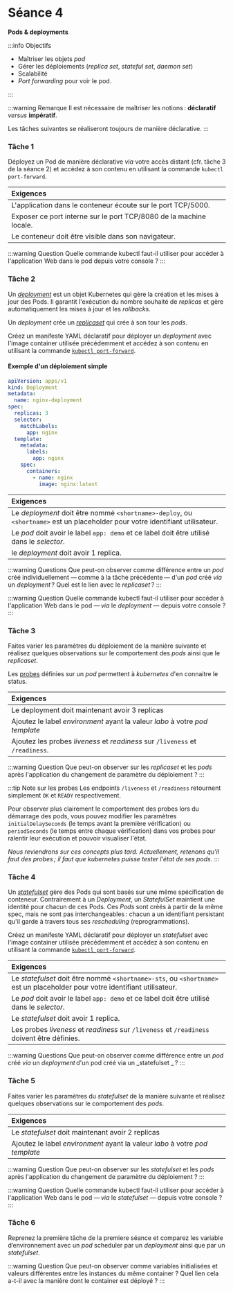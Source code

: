 # Séance 4

**Pods & deployments**

:::info Objectifs

- Maîtriser les objets _pod_
- Gérer les déploiements (_replica set_, _stateful set_, _daemon set_)
- Scalabilité
- _Port forwarding_ pour voir le pod. 

:::


:::warning Remarque
Il est nécessaire de maîtriser les notions : **déclaratif** _versus_ **impératif**. 

Les tâches suivantes se réaliseront toujours de manière déclarative.
:::

### Tâche 1

Déployez un Pod de manière déclarative _via_ votre accès distant (cfr. tâche 3 de la séance 2) et accédez à son contenu en utilisant la commande `kubectl port-forward`.

|**Exigences**|
|:--|
|L'application dans le conteneur écoute sur le port TCP/5000.
|Exposer ce port interne sur le port TCP/8080 de la machine locale.
|Le conteneur doit être visible dans son navigateur.

:::warning Question
Quelle commande kubectl faut-il utiliser pour accéder à l'application Web dans le pod depuis votre console ?
:::

### Tâche 2

Un [_deployment_](https://kubernetes.io/docs/concepts/workloads/controllers/deployment/) est un objet Kubernetes qui gère la création et les mises à jour des Pods. Il garantit l'exécution du nombre souhaité de _replicas_ et gère automatiquement les mises à jour et les _rollbacks_.

Un _deployment_ crée un [_replicaset_](https://kubernetes.io/docs/concepts/workloads/controllers/replicaset/) qui crée à son tour les _pods_.

Créez un manifeste YAML déclaratif pour déployer un _deployment_ avec l'image container utilisée précédemment et accédez à son contenu en utilisant la commande [`kubectl port-forward`](https://kubernetes.io/docs/tasks/access-application-cluster/port-forward-access-application-cluster/).

####  Exemple d'un déploiement simple

```yaml
apiVersion: apps/v1
kind: Deployment
metadata:
  name: nginx-deployment
spec:
  replicas: 3
  selector:
    matchLabels:
      app: nginx
  template:
    metadata:
      labels:
        app: nginx
    spec:
      containers:
        - name: nginx
          image: nginx:latest
```

|**Exigences**
|:--|
|Le _deployment_ doit être nommé `<shortname>-deploy`, ou `<shortname>` est un placeholder pour votre identifiant utilisateur.
|Le _pod_ doit avoir le label `app: demo` et ce label doit être utilisé dans le _selector_.
|le _deployment_ doit avoir 1 replica.

:::warning Questions
Que peut-on observer comme différence entre un _pod_ créé individuellement — comme à la tâche précédente — d'un _pod_ créé _via_ un _deployment_ ? Quel est le lien avec le _replicaset_ ?
:::

:::warning Question
Quelle commande kubectl faut-il utiliser pour accéder à l'application Web dans le pod — _via_ le _deployment_ — depuis votre console ?
:::

### Tâche 3

Faites varier les paramètres du déploiement de la manière suivante et réalisez quelques observations sur le comportement des _pods_ ainsi que le _replicaset_.

Les [probes](https://kubernetes.io/docs/tasks/configure-pod-container/configure-liveness-readiness-startup-probes/) définies sur un  _pod_ permettent à _kubernetes_ d'en connaitre le status.  

|**Exigences**
|:--|
|Le deployment doit maintenant avoir 3 replicas
|Ajoutez le label _environment_ ayant la valeur _labo_ à votre _pod template_
|Ajoutez les probes _liveness_ et _readiness_ sur `/liveness` et `/readiness`.

:::warning Question
Que peut-on observer sur les _replicaset_ et les _pods_ après l'application du changement de paramètre du déploiement ?
:::

:::tip Note sur les probes
Les endpoints `/liveness` et `/readiness` retournent simplement `OK` et `READY` respectivement. 

Pour observer plus clairement le comportement des probes lors du démarrage des pods, vous pouvez modifier les paramètres `initialDelaySeconds` (le temps avant la première vérification) ou `periodSeconds` (le temps entre chaque vérification) dans vos probes pour ralentir leur exécution et pouvoir visualiser l'état.

_Nous reviendrons sur ces concepts plus tard. Actuellement, retenons qu'il faut des probes ; il faut que kubernetes puisse tester l'état de ses pods._
:::

### Tâche 4

Un [_statefulset_](https://kubernetes.io/docs/concepts/workloads/controllers/statefulset/) gère des Pods qui sont basés sur une même spécification de conteneur. Contrairement à un _Deployment_, un _StatefulSet_ maintient une identité pour chacun de ces Pods. Ces _Pods_ sont créés à partir de la même spec, mais ne sont pas interchangeables : chacun a un identifiant persistant qu'il garde à travers tous ses _rescheduling_ (reprogrammations).

Créez un manifeste YAML déclaratif pour déployer un _statefulset_ avec l'image container utilisée précédemment et accédez à son contenu en utilisant la commande [`kubectl port-forward`](https://kubernetes.io/docs/tasks/access-application-cluster/port-forward-access-application-cluster/).

|**Exigences**
|:--|
|Le _statefulset_ doit être nommé `<shortname>-sts`, ou `<shortname>` est un placeholder pour votre identifiant utilisateur.
|Le _pod_ doit avoir le label `app: demo` et ce label doit être utilisé dans le _selector_.
|Le _statefulset_ doit avoir 1 replica.
|Les probes _liveness_ et _readiness_ sur `/liveness` et `/readiness` doivent être définies.

:::warning Questions
Que peut-on observer comme différence entre un _pod_ créé _via_ un _deployment_ d'un pod créé via un _statefulset _ ?
:::

### Tâche 5

Faites varier les paramètres du _statefulset_ de la manière suivante et réalisez quelques observations sur le comportement des _pods_.

|**Exigences**
|:--|
|Le _statefulset_ doit maintenant avoir 2 replicas
|Ajoutez le label _environment_ ayant la valeur _labo_ à votre _pod template_

:::warning Question
Que peut-on observer sur les _statefulset_ et les _pods_ après l'application du changement de paramètre du déploiement ?
:::

:::warning Question
Quelle commande kubectl faut-il utiliser pour accéder à l'application Web dans le pod — _via_ le _statefulset_ — depuis votre console ?
:::

### Tâche 6

Reprenez la première tâche de la premiere séance et comparez les variable d’environnement avec un _pod_ scheduler par un _deployment_ ainsi que par un _statefulset_.

:::warning Question
Que peut-on observer comme variables initialisées et valeurs différentes entre les instances du même container ? Quel lien cela a-t-il avec la manière dont le container est déployé ?
:::